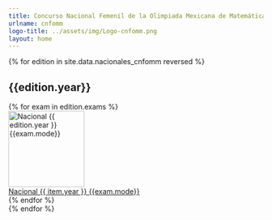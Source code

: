 ```yaml
---
title: Concurso Nacional Femenil de la Olimpiada Mexicana de Matemáticas
urlname: cnfomm
logo-title: ../assets/img/Logo-cnfomm.png
layout: home
---
```

{% for edition in site.data.nacionales_cnfomm reversed %}
<div class="row">
	<div class="col mb-3">
	<h2 class="text-center">{{edition.year}}</h2>
    <div class="row row-cols-1 row-cols-xl-4 row-cols-md-3 g-4">
    {% for exam in edition.exams %}
        <div class="col">
          <div class="card h-100 mb-3">
            <a
              href="{{site.baseurl}}assets/pdf/Nacionales/CNFOMM/{{edition.year}}-{{exam.tag}}.pdf"
              target="_blank"
              rel="noopener noreferrer"
            >
              <img
                height="150px"
                style="object-fit: contain;"
                class="card-img-top border-bottom bg-white"
                src="{{site.baseurl}}assets/img/{{edition.thumbnail}}"
                alt="Nacional {{ edition.year }} {{exam.mode}}">
            </a>
            <div class="card-body">
              <a
                href="{{site.baseurl}}assets/pdf/Nacionales/CNFOMM/{{edition.year}}-{{exam.tag}}.pdf"
                target="_blank"
                class="card-link"
                rel="noopener noreferrer"
              >Nacional {{ item.year }} {{exam.mode}}</a>
            </div>
          </div>
        </div>
    {% endfor %}
    </div>
  </div>
</div>
{% endfor %}